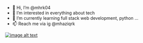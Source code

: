 - 👋 Hi, I’m @mhrk04
- 👀 I’m interested in everything about tech
- 🌱 I’m currently learning full stack web development, python ...
- 📫 Reach me via ig @mhaziqrk


 [![image alt text](https://assets.bestnine.net/assets/images/instagram_follow_button-575d6dbf.png)](ig.mhaziqrk.uk)

<!---
mhrk04/mhrk04 is a ✨ special ✨ repository because its `README.md` (this file) appears on your GitHub profile.
You can click the Preview link to take a look at your changes.
--->

